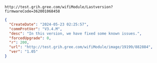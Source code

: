 `http://test.grih.gree.com/wifiModule/Lastversion?firmwareCode=362001068458`

```json
{
  "CreateDate": "2024-05-23 02:25:57",
  "commProtVer": "V3.4.M",
  "desc": "In this version, we have fixed some known issues.",
  "forcedUpgrade": 0,
  "r": 200,
  "url": "http://test.grih.gree.com/wifiModule/image/19199/882884",
  "ver": "1.05"
}
```
